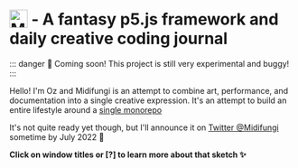 # <img src="/midifungi-title.png" alt="Midifungi" title="Midifungi" style="height:32px; position: relative; top: 5px"> - A fantasy p5.js framework and daily creative coding journal

::: danger 🐞 Coming soon!
This project is still very experimental and buggy!
:::


<div class="row">
  <div class="col-6">
    <Midifungi title="Ancient Visitors" :layers="['@1/bg', '@1/main', '@1/texturizer']" height=300 help="@1" />
  </div>
  <div class="col-6">
    <div class="custom-container tip">
      <p>Hello! I'm Oz and Midifungi is an attempt to combine art, performance, and documentation into a single creative expression. It's an attempt to build an entire lifestyle around a <a href="https://github.com/midifungi/midifungi.js" target="_blank">single monorepo</a></p>
      <p>It's not quite ready yet though, but I'll announce it on <a href="https://twitter.com/midifungi">Twitter @Midifungi</a> sometime by July 2022 👀</p>
      <p><strong>Click on window titles or [?] to learn more about that sketch ✨</strong></p>
    </div>
  </div>
</div>